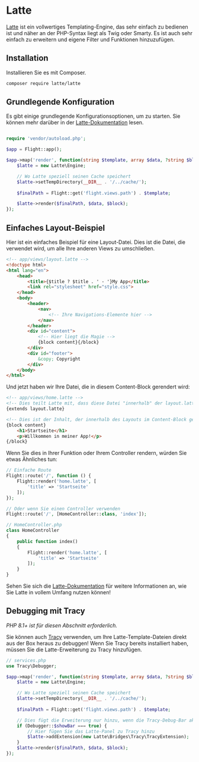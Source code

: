 # Latte

[Latte](https://latte.nette.org/en/guide) ist ein vollwertiges Templating-Engine, das sehr einfach zu bedienen ist und näher an der PHP-Syntax liegt als Twig oder Smarty. Es ist auch sehr einfach zu erweitern und eigene Filter und Funktionen hinzuzufügen.

## Installation

Installieren Sie es mit Composer.

```bash
composer require latte/latte
```

## Grundlegende Konfiguration

Es gibt einige grundlegende Konfigurationsoptionen, um zu starten. Sie können mehr darüber in der [Latte-Dokumentation](https://latte.nette.org/en/guide) lesen.

```php

require 'vendor/autoload.php';

$app = Flight::app();

$app->map('render', function(string $template, array $data, ?string $block): void {
	$latte = new Latte\Engine;

	// Wo Latte speziell seinen Cache speichert
	$latte->setTempDirectory(__DIR__ . '/../cache/');
	
	$finalPath = Flight::get('flight.views.path') . $template;

	$latte->render($finalPath, $data, $block);
});
```

## Einfaches Layout-Beispiel

Hier ist ein einfaches Beispiel für eine Layout-Datei. Dies ist die Datei, die verwendet wird, um alle Ihre anderen Views zu umschließen.

```html
<!-- app/views/layout.latte -->
<!doctype html>
<html lang="en">
	<head>
		<title>{$title ? $title . ' - '}My App</title>
		<link rel="stylesheet" href="style.css">
	</head>
	<body>
		<header>
			<nav>
				<!-- Ihre Navigations-Elemente hier -->
			</nav>
		</header>
		<div id="content">
			<!-- Hier liegt die Magie -->
			{block content}{/block}
		</div>
		<div id="footer">
			&copy; Copyright
		</div>
	</body>
</html>
```

Und jetzt haben wir Ihre Datei, die in diesem Content-Block gerendert wird:

```html
<!-- app/views/home.latte -->
<!-- Dies teilt Latte mit, dass diese Datei "innerhalb" der layout.latte-Datei liegt -->
{extends layout.latte}

<!-- Dies ist der Inhalt, der innerhalb des Layouts im Content-Block gerendert wird -->
{block content}
	<h1>Startseite</h1>
	<p>Willkommen in meiner App!</p>
{/block}
```

Wenn Sie dies in Ihrer Funktion oder Ihrem Controller rendern, würden Sie etwas Ähnliches tun:

```php
// Einfache Route
Flight::route('/', function () {
	Flight::render('home.latte', [
		'title' => 'Startseite'
	]);
});

// Oder wenn Sie einen Controller verwenden
Flight::route('/', [HomeController::class, 'index']);

// HomeController.php
class HomeController
{
	public function index()
	{
		Flight::render('home.latte', [
			'title' => 'Startseite'
		]);
	}
}
```

Sehen Sie sich die [Latte-Dokumentation](https://latte.nette.org/en/guide) für weitere Informationen an, wie Sie Latte in vollem Umfang nutzen können!

## Debugging mit Tracy

_PHP 8.1+ ist für diesen Abschnitt erforderlich._

Sie können auch [Tracy](https://tracy.nette.org/en/) verwenden, um Ihre Latte-Template-Dateien direkt aus der Box heraus zu debuggen! Wenn Sie Tracy bereits installiert haben, müssen Sie die Latte-Erweiterung zu Tracy hinzufügen.

```php
// services.php
use Tracy\Debugger;

$app->map('render', function(string $template, array $data, ?string $block): void {
	$latte = new Latte\Engine;

	// Wo Latte speziell seinen Cache speichert
	$latte->setTempDirectory(__DIR__ . '/../cache/');
	
	$finalPath = Flight::get('flight.views.path') . $template;

	// Dies fügt die Erweiterung nur hinzu, wenn die Tracy-Debug-Bar aktiviert ist
	if (Debugger::$showBar === true) {
		// Hier fügen Sie das Latte-Panel zu Tracy hinzu
		$latte->addExtension(new Latte\Bridges\Tracy\TracyExtension);
	}
	$latte->render($finalPath, $data, $block);
});
```